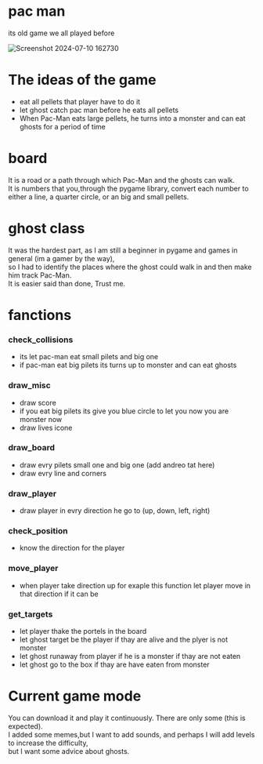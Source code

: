 # pac man
its old game we all played before 

![Screenshot 2024-07-10 162730](https://github.com/Basil0X7/pac-man/assets/116971576/a74de635-faeb-46b5-abdb-6ae212ef8bb2)

# The ideas of ​​the game
- eat all pellets that player have to do it 
- let ghost catch pac man before he eats all pellets 
- When Pac-Man eats large pellets, he turns into a monster and can eat ghosts for a period of time

# board 

It is a road or a path through which Pac-Man and the ghosts can walk. \
It is numbers that you,through the pygame library, convert each number to either a line, a quarter circle, or an big and small pellets.

# ghost class

It was the hardest part, as I am still a beginner in pygame and games in general (im a gamer by the way), \
so I had to identify the places where the ghost could walk in and then make him track Pac-Man. \
It is easier said than done, Trust me.

# fanctions

### check_collisions

- its let pac-man eat small pilets and big one
- if pac-man eat big pilets its turns up to monster and can eat ghosts

### draw_misc

- draw score
- if you eat big pilets its give you blue circle to let you now you are monster now 
- draw lives icone

### draw_board

- draw evry pilets small one and big one (add andreo tat here)
- draw evry line and corners

### draw_player

- draw player in evry direction he go to (up, down, left, right)

### check_position

- know the direction for the player

### move_player

- when player take direction up for exaple this function let player move in that direction if it can be

### get_targets

- let player thake the portels in the board
- let ghost target be the player if thay are alive and the plyer is not monster
- let ghost runaway from player if he is a monster if thay are not eaten
- let ghost go to the box if thay are have eaten from monster

# Current game mode

You can download it and play it continuously. There are only some (this is expected). \
I added some memes,but I want to add sounds, and perhaps I will add levels to increase the difficulty, \
but I want some advice about ghosts.
